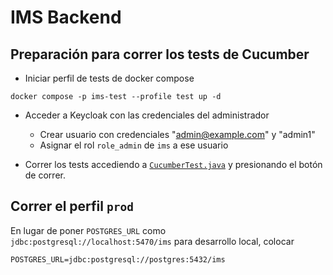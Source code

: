 # IMS Backend

## Preparación para correr los tests de Cucumber

- Iniciar perfil de tests de docker compose

```
docker compose -p ims-test --profile test up -d
```

- Acceder a Keycloak con las credenciales del administrador

  - Crear usuario con credenciales "admin@example.com" y "admin1"
  - Asignar el rol `role_admin` de `ims` a ese usuario

- Correr los tests accediendo a [`CucumberTest.java`](/src/test/java/org/example/imsbackend/CucumberTest.java) y presionando el botón de correr.

## Correr el perfil `prod`

En lugar de poner `POSTGRES_URL` como `jdbc:postgresql://localhost:5470/ims` para desarrollo local, colocar

```
POSTGRES_URL=jdbc:postgresql://postgres:5432/ims
```
